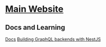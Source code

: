 # [Main Website](https://nestjs.com/)

## Docs and Learning 

[Docs](https://docs.nestjs.com/)
[Building GraphQL backends with NestJS](https://changelog.com/jsparty/196)

